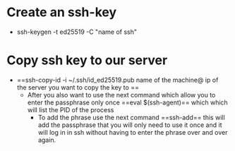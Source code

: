 # Create an ssh-key

- ssh-keygen -t ed25519 -C "name of ssh"

# Copy ssh key to our server

- ==ssh-copy-id -i ~/.ssh/id_ed25519.pub name of the machine@ ip of the server you want to copy the key to ==
	- After you also want to use the next command which allow you to enter the passphrase only once ==eval $(ssh-agent)== which which will list the PID of the process
		- To add the phrase use the next command ==ssh-add== this will add the  passphrase that you will only need to use it once and it will log in in ssh without having to enter the phrase over and over again. 